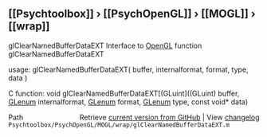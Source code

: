## [[Psychtoolbox]] &#8250; [[PsychOpenGL]] &#8250; [[MOGL]] &#8250; [[wrap]]

glClearNamedBufferDataEXT  Interface to [OpenGL](OpenGL) function glClearNamedBufferDataEXT  
  
usage:  glClearNamedBufferDataEXT( buffer, internalformat, format, type, data )  
  
C function:  void glClearNamedBufferDataEXT[(GLuint]((GLuint) buffer, [GLenum](GLenum) internalformat, [GLenum](GLenum) format, [GLenum](GLenum) type, const void\* data)  




<div class="code_header" style="text-align:right;">
  <span style="float:left;">Path&nbsp;&nbsp;</span> <span class="counter">Retrieve <a href=
  "https://raw.github.com/Psychtoolbox-3/Psychtoolbox-3/beta/Psychtoolbox/PsychOpenGL/MOGL/wrap/glClearNamedBufferDataEXT.m">current version from GitHub</a> | View <a href=
  "https://github.com/Psychtoolbox-3/Psychtoolbox-3/commits/beta/Psychtoolbox/PsychOpenGL/MOGL/wrap/glClearNamedBufferDataEXT.m">changelog</a></span>
</div>
<div class="code">
  <code>Psychtoolbox/PsychOpenGL/MOGL/wrap/glClearNamedBufferDataEXT.m</code>
</div>


